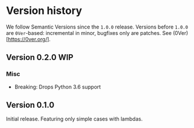 # Version history

We follow Semantic Versions since the `1.0.0` release.
Versions before `1.0.0` are `0Ver`-based:
incremental in minor, bugfixes only are patches.
See (0Ver)[https://0ver.org/].

## Version 0.2.0 WIP

### Misc

* Breaking: Drops Python 3.6 support

## Version 0.1.0

Initial release. Featuring only simple cases with lambdas.
